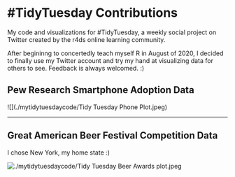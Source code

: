 # #TidyTuesday Contributions
My code and visualizations for #TidyTuesday, a weekly social project on Twitter created by the r4ds online learning community. 

After begininng to concertedly teach myself R in August of 2020, I decided to finally use my Twitter account and try my hand at 
visualizing data for others to see. Feedback is always welcomed. :)

## Pew Research Smartphone Adoption Data

![](./mytidytuesdaycode/Tidy Tuesday Phone Plot.jpeg)

***

## Great American Beer Festival Competition Data
I chose New York, my home state :)

![./mytidytuesdaycode/Tidy Tuesday Beer Awards plot.jpeg](https://raw.githubusercontent.com/elianemitchell/mytidytuesdaycode/main/Tidy%20Tuesday%20Beer%20Awards%20plot.jpeg)

